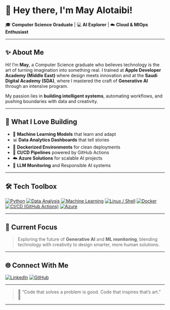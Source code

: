 # 🌟 Hey there, I'm May Alotaibi!

🎓 **Computer Science Graduate** | 💻 **AI Explorer** | ☁️ **Cloud & MlOps Enthusiast**

---

## ✨ About Me

Hi! I’m **May**, a Computer Science graduate who believes technology is the art of turning imagination into something real.
I trained at **Apple Developer Academy (Middle East)** where design meets innovation 
and at the **Saudi Digital Academy (SDA)**, where I mastered the craft of **Generative AI** through an intensive program.

My passion lies in **building intelligent systems**, automating workflows, and pushing boundaries with data and creativity.

---

## 🧠 What I Love Building

* 🤖 **Machine Learning Models** that learn and adapt
* 📊 **Data Analytics Dashboards** that tell stories
* 🐳 **Dockerized Environments** for clean deployments
* 🔁 **CI/CD Pipelines** powered by GitHub Actions
* ☁️ **Azure Solutions** for scalable AI projects
* 🧩 **LLM Monitoring** and Responsible AI systems

---

## 🛠️ Tech Toolbox  

[![Python](https://img.shields.io/badge/Python-3776AB?style=for-the-badge&logo=python&logoColor=white)]()
[![Data Analysis](https://img.shields.io/badge/Data_Analysis-1E90FF?style=for-the-badge&logo=plotly&logoColor=white)]()
[![Machine Learning](https://img.shields.io/badge/Machine_Learning-FF6F00?style=for-the-badge&logo=tensorflow&logoColor=white)]()
[![Linux / Shell](https://img.shields.io/badge/Linux/Shell-FCC624?style=for-the-badge&logo=linux&logoColor=black)]()
[![Docker](https://img.shields.io/badge/Docker-2496ED?style=for-the-badge&logo=docker&logoColor=white)]()
[![CI/CD (GitHub Actions)](https://img.shields.io/badge/CI/CD-2088FF?style=for-the-badge&logo=githubactions&logoColor=white)]()
[![Azure](https://img.shields.io/badge/Azure-0078D4?style=for-the-badge&logo=microsoftazure&logoColor=white)]()


---

## 🚀 Current Focus

> Exploring the future of **Generative AI** and **ML monitoring**,
> blending technology with creativity to design smarter, more human solutions.

---

## 🌐 Connect With Me

[![LinkedIn](https://img.shields.io/badge/LinkedIn-May%20Alotaibi-blue?style=for-the-badge\&logo=linkedin)](https://www.linkedin.com/in/may-b-932486325?utm_source=share&utm_campaign=share_via&utm_content=profile&utm_medium=ios_app)
[![GitHub](https://img.shields.io/badge/GitHub-Follow%20Me-black?style=for-the-badge\&logo=github)](https://github.com/MayTheStar)






---

> 💬 “Code that solves a problem is good.
> Code that inspires that’s art.” 💜

---

